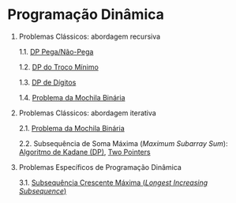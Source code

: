 # Programação Dinâmica


1. Problemas Clássicos: abordagem recursiva

    1.1. [DP Pega/Não-Pega](algoritmos/problema_moedas.cpp)

    1.2. [DP do Troco Mínimo](algoritmos/problema_troco_minimo.cpp)

    <!-- 1.3. [Algoritmo de Kadane](algoritmos/kadane.cpp) -->

    1.3. [DP de Dígitos](algoritmos/dp_digitos.cpp)

    1.4. [Problema da Mochila Binária](algoritmos/mochila_binaria_recursiva.cpp)

    <!-- 1.2. Upsolving: [xxx](https://codeforces.com/problemset/) [[Solução](upsolving/xxx)] -->

   
2. Problemas Clássicos: abordagem iterativa
 
    2.1. [Problema da Mochila Binária](algoritmos/mochila_binaria_iterativa.cpp)
    
    2.2. Subsequência de Soma Máxima (*Maximum Subarray Sum*): [Algoritmo de Kadane (DP)](algoritmos/kadane_dp.cpp), [Two Pointers](algoritmos/subseqsomamax.cpp)


3. Problemas Específicos de Programação Dinâmica

   3.1. [Subsequência Crescente Máxima (*Longest Increasing Subsequence*)](algoritmos/lsi.cpp) 

